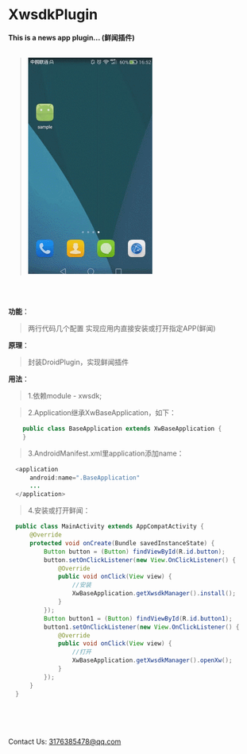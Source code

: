 # XwsdkPlugin
**This is a news app plugin... (鲜闻插件)**
<br>
<br>
>![image](https://raw.githubusercontent.com/frendyxzc/XwsdkPlugin/master/screenshot/161213.gif)
<br>
<br>

**功能**：

>两行代码几个配置 实现应用内直接安装或打开指定APP(鲜闻)

**原理**：

>封装DroidPlugin，实现鲜闻插件

**用法**：

>1.依赖module - xwsdk;

>2.Application继承XwBaseApplication，如下：
```java
    public class BaseApplication extends XwBaseApplication {
    }
```

>3.AndroidManifest.xml里application添加name：
```java
  <application
      android:name=".BaseApplication"
      ...
  </application>
```

>4.安装或打开鲜闻：
```java
  public class MainActivity extends AppCompatActivity {
      @Override
      protected void onCreate(Bundle savedInstanceState) {
          Button button = (Button) findViewById(R.id.button);
          button.setOnClickListener(new View.OnClickListener() {
              @Override
              public void onClick(View view) {
                  //安装
                  XwBaseApplication.getXwsdkManager().install();
              }
          });
          Button button1 = (Button) findViewById(R.id.button1);
          button1.setOnClickListener(new View.OnClickListener() {
              @Override
              public void onClick(View view) {
                  //打开
                  XwBaseApplication.getXwsdkManager().openXw();
              }
          });
      }
  }
```

<br>
<br>
<br>

Contact Us: 3176385478@qq.com

